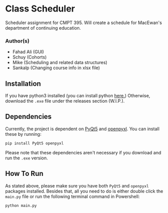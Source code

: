 # Class Scheduler
Scheduler assignment for CMPT 395. Will create a schedule for MacEwan's department of continuing education.

### Author(s)
 - Fahad Ali (GUI)
 - Schuy (Cohorts)
 - Mike (Scheduling and related data structures)
 - Sankalp (Changing course info in xlsx file)
 
 ## Installation
 If you have python3 installed (you can install python [here.](https://www.python.org/downloads/)\) Otherwise, download the `.exe` file under the releases section (W.I.P.).
 
 ## Dependencies
 Currently, the project is dependent on [PyQt5](https://pypi.org/project/PyQt5/) and [openpyxl](https://pypi.org/project/openpyxl/)\. You can install these by running:
 ```
 pip install PyQt5 openpyxl
 ```
 Please note that these dependencies aren't necessary if you download and run the `.exe` version.
 
 ## How To Run
 As stated above, please make sure you have both `PyQt5` and `openpyxl` packages installed. Besides that, all you need to do is either double click the `main.py` file or run the following terminal command in Powershell:
 ```
 python main.py
 ```
